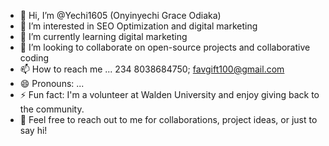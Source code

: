 - 👋 Hi, I’m @Yechi1605 (Onyinyechi Grace Odiaka)
- 👀 I’m interested in SEO Optimization and digital marketing 
- 🌱 I’m currently learning digital marketing 
- 💞️ I’m looking to collaborate on open-source projects and collaborative coding
- 📫 How to reach me ... 234 8038684750; favgift100@gmail.com 
- 😄 Pronouns: ...
- ⚡ Fun fact: I'm a volunteer at Walden University and enjoy giving back to the community.
- 🙌 Feel free to reach out to me for collaborations, project ideas, or just to say hi!
<!--- https://www.linkedin.com/in/onyinyechi-grace-odiaka-bb233329 
Yechi1605/Yechi1605 is a ✨ special ✨ repository because its `README.md` (this file) appears on your GitHub profile.
You can click the Preview link to take a look at your changes.
--->
